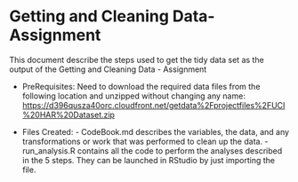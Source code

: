 # Getting and Cleaning Data-Assignment

This document describe the steps used to get the tidy data set as the output of the Getting and Cleaning Data - Assignment

- PreRequisites: Need to download the required data files from the following location and unzipped without changing any name:
https://d396qusza40orc.cloudfront.net/getdata%2Fprojectfiles%2FUCI%20HAR%20Dataset.zip

- Files Created: 
      - CodeBook.md describes the variables, the data, and any transformations or work that was performed to clean up the data.
      - run_analysis.R contains all the code to perform the analyses described in the 5 steps.
        They can be launched in RStudio by just importing the file.
